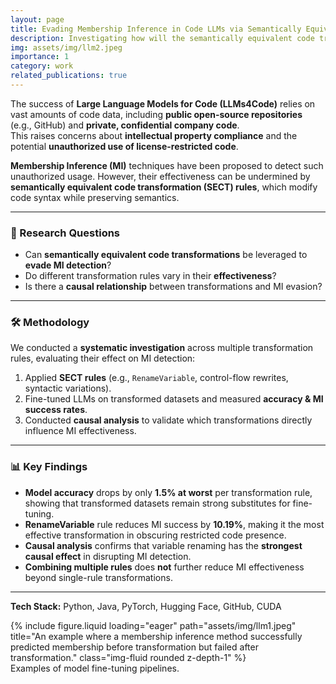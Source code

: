 ```yaml
---
layout: page
title: Evading Membership Inference in Code LLMs via Semantically Equivalent Transformations
description: Investigating how will the semantically equivalent code transformation impact the training result of LLMs4Code
img: assets/img/llm2.jpeg
importance: 1
category: work
related_publications: true
---
```

The success of **Large Language Models for Code (LLMs4Code)** relies on vast amounts of code data, including **public open-source repositories** (e.g., GitHub) and **private, confidential company code**.  
This raises concerns about **intellectual property compliance** and the potential **unauthorized use of license-restricted code**.  

**Membership Inference (MI)** techniques have been proposed to detect such unauthorized usage. However, their effectiveness can be undermined by **semantically equivalent code transformation (SECT) rules**, which modify code syntax while preserving semantics.

---

### 🔎 Research Questions
- Can **semantically equivalent code transformations** be leveraged to **evade MI detection**?  
- Do different transformation rules vary in their **effectiveness**?  
- Is there a **causal relationship** between transformations and MI evasion?

---

### 🛠️ Methodology
We conducted a **systematic investigation** across multiple transformation rules, evaluating their effect on MI detection:

1. Applied **SECT rules** (e.g., `RenameVariable`, control-flow rewrites, syntactic variations).  
2. Fine-tuned LLMs on transformed datasets and measured **accuracy & MI success rates**.  
3. Conducted **causal analysis** to validate which transformations directly influence MI effectiveness.

---

### 📊 Key Findings
- **Model accuracy** drops by only **1.5% at worst** per transformation rule, showing that transformed datasets remain strong substitutes for fine-tuning.  
- **RenameVariable** rule reduces MI success by **10.19%**, making it the most effective transformation in obscuring restricted code presence.  
- **Causal analysis** confirms that variable renaming has the **strongest causal effect** in disrupting MI detection.  
- **Combining multiple rules** does **not** further reduce MI effectiveness beyond single-rule transformations.  

---

**Tech Stack:** Python, Java, PyTorch, Hugging Face, GitHub, CUDA  

<div class="row">
  <div class="col-sm mt-3 mt-md-0">
    {% include figure.liquid loading="eager" path="assets/img/llm1.jpeg" title="An example where a membership inference method successfully predicted membership before transformation but failed after transformation." class="img-fluid rounded z-depth-1" %}
  </div>
</div>

<div class="caption">
  Examples of model fine-tuning pipelines.
</div>
